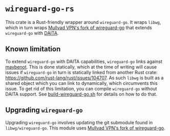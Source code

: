 # `wireguard-go-rs`
This crate is a Rust-friendly wrapper around `wireguard-go`.
It wraps `libwg`, which in turn wraps [Mullvad VPN's fork of wireguard-go](https://github.com/mullvad/wireguard-go) that extends `wireguard-go` with [DAITA](https://mullvad.net/blog/introducing-defense-against-ai-guided-traffic-analysis-daita).

## Known limitation
To extend `wireguard-go` with DAITA capabilities, `wireguard-go` links against [maybenot](https://github.com/maybenot-io/maybenot/). This is done statically, which at the time of writing will cause issues if `wireguard-go` in turn is statically linked from another Rust crate: https://github.com/rust-lang/rust/issues/104707.
As such `libwg` is built as a shared object which you can link to dynamically, which circumvents this issue.
To get rid of this limitation, you can compile `wireguard-go` without DAITA support. See [build-wireguard-go.sh](./build-wireguard-go.sh) for details on how to do that.

## Upgrading `wireguard-go`
Upgrading `wireguard-go` involves updating the git submodule found in `libwg/wireguard-go`. This module uses [Mullvad VPN's fork of wireguard-go](https://github.com/mullvad/wireguard-go).
